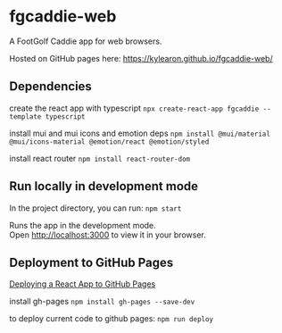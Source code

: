 # fgcaddie-web
A FootGolf Caddie app for web browsers.

Hosted on GitHub pages here: https://kylearon.github.io/fgcaddie-web/


## Dependencies

create the react app with typescript
`npx create-react-app fgcaddie --template typescript`

install mui and mui icons and emotion deps
`npm install @mui/material @mui/icons-material @emotion/react @emotion/styled`

install react router 
`npm install react-router-dom`


## Run locally in development mode

In the project directory, you can run:
`npm start`

Runs the app in the development mode.\
Open [http://localhost:3000](http://localhost:3000) to view it in your browser.


## Deployment to GitHub Pages

[Deploying a React App to GitHub Pages](https://github.com/gitname/react-gh-pages#readme)

install gh-pages `npm install gh-pages --save-dev`

to deploy current code to github pages: `npm run deploy`


